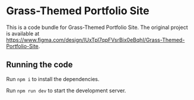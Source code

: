 
  # Grass-Themed Portfolio Site

  This is a code bundle for Grass-Themed Portfolio Site. The original project is available at https://www.figma.com/design/lUxTpl7qpFVsrBix0eBqhI/Grass-Themed-Portfolio-Site.

  ## Running the code

  Run `npm i` to install the dependencies.

  Run `npm run dev` to start the development server.
  